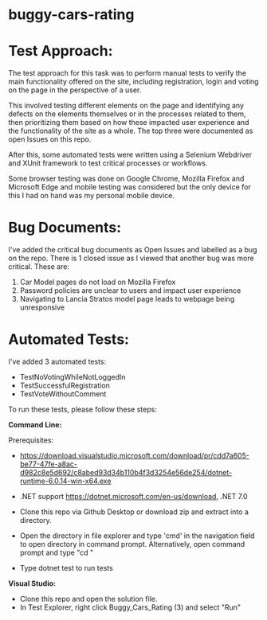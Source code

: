 # buggy-cars-rating

# Test Approach:

The test approach for this task was to perform manual tests to verify the main functionality offered on the site, including registration, login and voting on the page in the perspective of a user.

This involved testing different elements on the page and identifying any defects on the elements themselves or in the processes related to them, then prioritizing them based on how  these impacted user experience and the functionality of the site as a whole.  The top three were documented as open Issues on this repo.

After this, some automated tests were written using a Selenium Webdriver and XUnit framework to test critical processes or workflows.

Some browser testing was done on Google Chrome, Mozilla Firefox and Microsoft Edge and mobile testing was considered but the only device for this I had on hand was my personal mobile device.

# Bug Documents:

I've added the critical bug documents as Open Issues and labelled as a bug on the repo.  There is 1 closed issue as I viewed that another bug was more critical.  These are:
  1) Car Model pages do not load on Mozilla Firefox 
  2) Password policies are unclear to users and impact user experience
  3) Navigating to Lancia Stratos model page leads to webpage being unresponsive
  
  # Automated Tests:
  
  I've added 3 automated tests:
  * TestNoVotingWhileNotLoggedIn
  * TestSuccessfulRegistration
  * TestVoteWithoutComment

To run these tests, please follow these steps:

**Command Line:**

Prerequisites:
* https://download.visualstudio.microsoft.com/download/pr/cdd7a605-be77-47fe-a8ac-d982c8e5d692/c8abed93d34b110b4f3d3254e56de254/dotnet-runtime-6.0.14-win-x64.exe
* .NET support https://dotnet.microsoft.com/en-us/download, .NET 7.0


* Clone this repo via Github Desktop or download zip and extract into a directory.
* Open the directory in file explorer and type 'cmd' in the navigation field to open directory in command prompt.  Alternatively, open command prompt and type "cd <DIRPATH>"
* Type dotnet test to run tests
  
**Visual Studio:**
  * Clone this repo and open the solution file.
  * In Test Explorer, right click Buggy_Cars_Rating (3) and select "Run"
  
  
